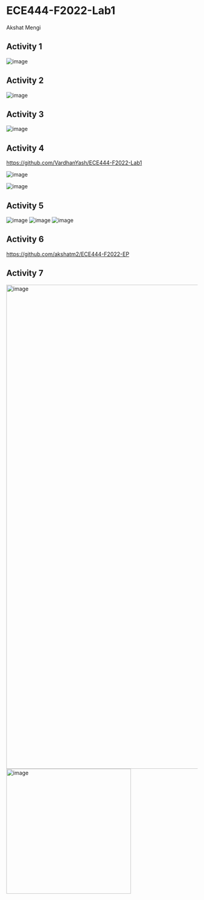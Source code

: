 # ECE444-F2022-Lab1
Akshat Mengi
## Activity 1
![image](https://user-images.githubusercontent.com/105562175/191140475-62d0568b-1740-4a56-ac9d-8806db569d1a.png)
## Activity 2
![image](https://user-images.githubusercontent.com/105562175/191140769-3b3afc10-504d-42e5-a8de-437f1c44d575.png)
## Activity 3
![image](https://user-images.githubusercontent.com/105562175/191141841-0338daaa-d886-44e9-a1f0-d52ea655f0b5.png)
## Activity 4
https://github.com/VardhanYash/ECE444-F2022-Lab1

![image](https://user-images.githubusercontent.com/105562175/191143108-91d0590a-4052-485e-acfa-ff6624359e7b.png)

![image](https://user-images.githubusercontent.com/105562175/191143074-60ce7b1b-c1ad-41ff-9d10-b3de966d07ca.png)
## Activity 5
![image](https://user-images.githubusercontent.com/105562175/191144637-f0a895ad-3dbf-468a-a85e-5dbbe4e05c74.png)
![image](https://user-images.githubusercontent.com/105562175/191144710-ac6d9a4d-95c7-4d12-9b99-6bf9cdbc4a9f.png)
![image](https://user-images.githubusercontent.com/105562175/191144857-a541df6b-865e-412f-a0cb-ebabb99c3420.png)
## Activity 6
https://github.com/akshatm2/ECE444-F2022-EP
## Activity 7
<img width="1271" alt="image" src="https://user-images.githubusercontent.com/105562175/191386976-86e42fd0-a99e-43f4-b329-542af06d19af.png">
<img width="328" alt="image" src="https://user-images.githubusercontent.com/105562175/191387441-6fffa4fb-bc10-4b07-863c-8a073cc247bb.png">

